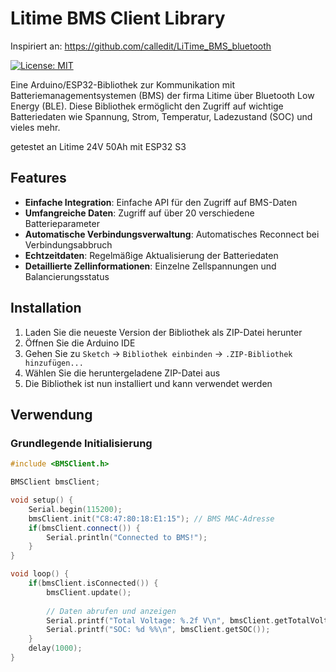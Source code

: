 # Litime BMS Client Library

Inspiriert an:
https://github.com/calledit/LiTime_BMS_bluetooth


[![License: MIT](https://img.shields.io/badge/License-MIT-yellow.svg)](https://opensource.org/licenses/MIT)

Eine Arduino/ESP32-Bibliothek zur Kommunikation mit Batteriemanagementsystemen (BMS) der firma Litime über Bluetooth Low Energy (BLE). Diese Bibliothek ermöglicht den Zugriff auf wichtige Batteriedaten wie Spannung, Strom, Temperatur, Ladezustand (SOC) und vieles mehr.

getestet an Litime 24V 50Ah mit ESP32 S3

## Features

- **Einfache Integration**: Einfache API für den Zugriff auf BMS-Daten
- **Umfangreiche Daten**: Zugriff auf über 20 verschiedene Batterieparameter
- **Automatische Verbindungsverwaltung**: Automatisches Reconnect bei Verbindungsabbruch
- **Echtzeitdaten**: Regelmäßige Aktualisierung der Batteriedaten
- **Detaillierte Zellinformationen**: Einzelne Zellspannungen und Balancierungsstatus

## Installation

1. Laden Sie die neueste Version der Bibliothek als ZIP-Datei herunter
2. Öffnen Sie die Arduino IDE
3. Gehen Sie zu `Sketch` -> `Bibliothek einbinden` -> `.ZIP-Bibliothek hinzufügen...`
4. Wählen Sie die heruntergeladene ZIP-Datei aus
5. Die Bibliothek ist nun installiert und kann verwendet werden

## Verwendung

### Grundlegende Initialisierung

```cpp
#include <BMSClient.h>

BMSClient bmsClient;

void setup() {
    Serial.begin(115200);
    bmsClient.init("C8:47:80:18:E1:15"); // BMS MAC-Adresse
    if(bmsClient.connect()) {
        Serial.println("Connected to BMS!");
    }
}

void loop() {
    if(bmsClient.isConnected()) {
        bmsClient.update();
        
        // Daten abrufen und anzeigen
        Serial.printf("Total Voltage: %.2f V\n", bmsClient.getTotalVoltage());
        Serial.printf("SOC: %d %%\n", bmsClient.getSOC());
    }
    delay(1000);
}
